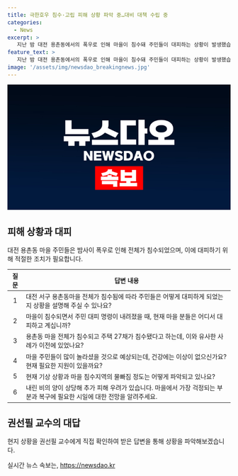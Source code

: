 ```yaml
---
title: 극한호우 침수·고립 피해 상황 파악 중…대비 대책 수립 중
categories:
  - News
excerpt: >
   지난 밤 대전 용촌동에서의 폭우로 인해 마을이 침수돼 주민들이 대피하는 상황이 발생했습니다. 대전 목원대 공공행정학과 교수 권선필씨에게 현지 상황에 대해 질문했습니다. 권 교수는 대피 과정과 주민들의 현재 대피 장소, 과거 침수 사례, 건강 및 필요한 지원, 기상 상황과 침수 지역의 상황, 추가 피해 우려와 복귀 예상 등을 설명했습니다. 현재 상황 및 대책이 궁금하신 분들은 권 교수의 답변을 듣고 계실 수 있습니다.
feature_text: >
   지난 밤 대전 용촌동에서의 폭우로 인해 마을이 침수돼 주민들이 대피하는 상황이 발생했습니다. 대전 목원대 공공행정학과 교수 권선필씨에게 현지 상황에 대해 질문했습니다. 권 교수는 대피 과정과 주민들의 현재 대피 장소, 과거 침수 사례, 건강 및 필요한 지원, 기상 상황과 침수 지역의 상황, 추가 피해 우려와 복귀 예상 등을 설명했습니다. 현재 상황 및 대책이 궁금하신 분들은 권 교수의 답변을 듣고 계실 수 있습니다.
image: '/assets/img/newsdao_breakingnews.jpg'
---
```


<p><img src="/assets/img/newsdao_breakingnews.jpg" alt="ontimetimes 속보" /></p>

<h2 data-ke-size="size26">피해 상황과 대피</h2>

<p data-ke-size="size16">대전 용촌동 마을 주민들은 밤사이 폭우로 인해 전체가 침수되었으며, 이에 대피하기 위해 적절한 조치가 필요합니다.</p>

<table>
<thead>
<tr>
<th scope="col" style="text-align: center;">질문</th>
<th scope="col" style="text-align: center;">답변 내용</th>
</tr>
</thead>
<tbody>
<tr>
<td style="text-align: center;">1</td>
<td>대전 서구 용촌동마을 전체가 침수됨에 따라 주민들은 어떻게 대피하게 되었는지 상황을 설명해 주실 수 있나요?</td>
</tr>
<tr>
<td style="text-align: center;">2</td>
<td>마을이 침수되면서 주민 대피 명령이 내려졌을 때, 현재 마을 분들은 어디서 대피하고 계십니까?</td>
</tr>
<tr>
<td style="text-align: center;">3</td>
<td>용촌동 마을 전체가 침수되고 주택 27채가 침수됐다고 하는데, 이와 유사한 사례가 이전에 있었나요?</td>
</tr>
<tr>
<td style="text-align: center;">4</td>
<td>마을 주민들이 많이 놀라셨을 것으로 예상되는데, 건강에는 이상이 없으신가요? 현재 필요한 지원이 있을까요?</td>
</tr>
<tr>
<td style="text-align: center;">5</td>
<td>현재 기상 상황과 마을 침수지역의 물빠짐 정도는 어떻게 파악되고 있나요?</td>
</tr>
<tr>
<td style="text-align: center;">6</td>
<td>내린 비의 양이 상당해 추가 피해 우려가 있습니다. 마을에서 가장 걱정되는 부분과 복구에 필요한 시일에 대한 전망을 알려주세요.</td>
</tr>
</tbody>
</table>

<h2 data-ke-size="size26">권선필 교수의 대답</h2>

<p data-ke-size="size16">현지 상황을 권선필 교수에게 직접 확인하여 받은 답변을 통해 상황을 파악해보겠습니다.</p>
실시간 뉴스 속보는, <a href="https://newsdao.kr" rel="dofollow">https://newsdao.kr</a>


